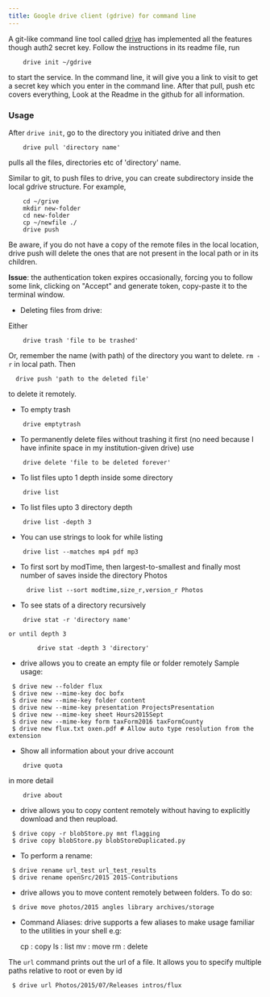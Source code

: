 ```yaml
---
title: Google drive client (gdrive) for command line
---
```


 A git-like command line tool called [drive](https://github.com/odeke-em/drive) has implemented all the features though auth2 secret key.
 Follow the instructions in its readme file, run
```
 	drive init ~/gdrive
```
 to start the service. In the command line, it will give you a link to visit to get a secret key which you enter in the command line.
 After that pull, push etc covers everything, Look at the Readme in the github for all information.

### Usage
 After `drive init`, go to the directory you initiated drive and then
```
 	drive pull 'directory name'
```
 pulls all the files, directories etc of 'directory' name.

 Similar to git, to push files to drive, you can create subdirectory inside the local gdrive structure. For example,
```
 	cd ~/grive
	mkdir new-folder
	cd new-folder
	cp ~/newfile ./
	drive push
```
 Be aware, if you do not have a copy of the remote files in the local location, drive push will delete the ones that are not present in the local path or in its children.
 
**Issue**: the authentication token expires occasionally, forcing you to follow some link, clicking on "Accept" and generate token, copy-paste it to the terminal window.
 
* Deleting files from drive:
 
 Either 
```
 	drive trash 'file to be trashed'
```
 Or, remember the name (with path) of the directory you want to delete. `rm -r` in local path. Then
```
  drive push 'path to the deleted file'
```
to delete it remotely.
 
* To empty trash 
```
 	drive emptytrash
```
* To permanently delete files without trashing it first (no need because I have infinite space in my institution-given drive) use
```
 	drive delete 'file to be deleted forever'
```
 
* To list files upto 1 depth inside some directory
```
 	drive list
```
 
* To list files upto 3 directory depth
```
 	drive list -depth 3
```
 
* You can use strings to look for while listing
```
 	drive list --matches mp4 pdf mp3
```
 
* To first sort by modTime, then largest-to-smallest and finally most number of saves inside the directory Photos
```
 	 drive list --sort modtime,size_r,version_r Photos
```
 
* To see stats of a directory recursively
```
 	drive stat -r 'directory name'
```
    or until depth 3
```
    	drive stat -depth 3 'directory'
```
 
* drive allows you to create an empty file or folder remotely Sample usage:
``` 
 $ drive new --folder flux
 $ drive new --mime-key doc bofx
 $ drive new --mime-key folder content
 $ drive new --mime-key presentation ProjectsPresentation
 $ drive new --mime-key sheet Hours2015Sept
 $ drive new --mime-key form taxForm2016 taxFormCounty
 $ drive new flux.txt oxen.pdf # Allow auto type resolution from the extension
```
* Show all information about your drive account
```
 	drive quota
```
  in more detail
```
 	drive about
```
 
* drive allows you to copy content remotely without having to explicitly download and then reupload.
```
 $ drive copy -r blobStore.py mnt flagging
 $ drive copy blobStore.py blobStoreDuplicated.py
```
 
* To perform a rename:
``` 
 $ drive rename url_test url_test_results
 $ drive rename openSrc/2015 2015-Contributions
```
 
* drive allows you to move content remotely between folders. To do so:
``` 
 $ drive move photos/2015 angles library archives/storage
```
 
* Command Aliases:
 drive supports a few aliases to make usage familiar to the utilities in your shell e.g:

     cp : copy
     ls : list
     mv : move
     rm : delete

 
 The `url` command prints out the url of a file. It allows you to specify multiple paths relative to root or even by id
``` 
 $ drive url Photos/2015/07/Releases intros/flux
```
